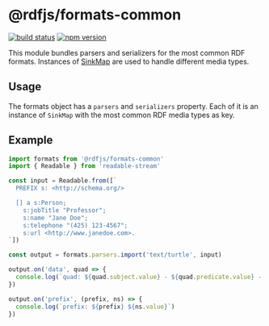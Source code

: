 # @rdfjs/formats-common
[![build status](https://img.shields.io/github/workflow/status/rdfjs-base/formats-common/Test)](https://github.com/rdfjs-base/formats-common/actions/workflows/test.yaml)
[![npm version](https://img.shields.io/npm/v/@rdfjs/formats-common.svg)](https://www.npmjs.com/package/@rdfjs/formats-common)

This module bundles parsers and serializers for the most common RDF formats.
Instances of [SinkMap](https://github.com/rdfjs-base/sink-map) are used to handle different media types.

## Usage

The formats object has a `parsers` and `serializers` property.
Each of it is an instance of `SinkMap` with the most common RDF media types as key.

## Example

```javascript
import formats from '@rdfjs/formats-common'
import { Readable } from 'readable-stream'

const input = Readable.from([`
  PREFIX s: <http://schema.org/>

  [] a s:Person;
    s:jobTitle "Professor";
    s:name "Jane Doe";
    s:telephone "(425) 123-4567";
    s:url <http://www.janedoe.com>.
`])

const output = formats.parsers.import('text/turtle', input)

output.on('data', quad => {
  console.log(`quad: ${quad.subject.value} - ${quad.predicate.value} - ${quad.object.value}`)
})

output.on('prefix', (prefix, ns) => {
  console.log(`prefix: ${prefix} ${ns.value}`)
})
```
